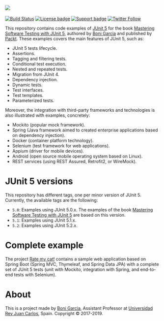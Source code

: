 # [![][Logo]][GitHub Repository]

[![Build Status](https://travis-ci.org/bonigarcia/mastering-junit5.svg?branch=master)](https://travis-ci.org/bonigarcia/mastering-junit5)
[![License badge](https://img.shields.io/badge/license-Apache2-green.svg)](http://www.apache.org/licenses/LICENSE-2.0)
[![Support badge](https://img.shields.io/badge/stackoverflow-junit5-green.svg)](http://stackoverflow.com/questions/tagged/junit5)
[![Twitter Follow](https://img.shields.io/twitter/follow/boni_gg.svg?style=social)](https://twitter.com/boni_gg)

This repository contains code examples of [JUnit 5] for the book [Mastering Software Testing with JUnit 5], authored by [Boni Garcia] and published by [Packt]. These examples covers the main features of JUnit 5, such as:

* JUnit 5 tests lifecycle.
* Assertions.
* Tagging and filtering tests.
* Conditional test execution.
* Nested and repeated tests.
* Migration from JUnit 4.
* Dependency injection.
* Dynamic tests.
* Test interfaces.
* Test templates.
* Parameterized tests.

Moreover, the integration with third-party frameworks and technologies is also illustrated with examples, concretely:

* Mockito (popular mock framework).
* Spring (Java framework aimed to created enterprise applications based on dependency injection).
* Docker (container platform technology).
* Selenium (test framework for web applications).
* Appium (driver for mobile devices).
* Android (open source mobile operating system based on Linux).
* REST services (using REST Assured, Retrofit2, or WireMock).

# JUnit 5 versions

This repository has different tags, one per minor version of JUnit 5. Currently, the available tags are the following:

* `5.0`: Examples using JUnit 5.0.x. The examples of the book [Mastering Software Testing with JUnit 5] are based on this version.
* `5.1`: Examples using JUnit 5.1.x.
* `5.2`: Examples using JUnit 5.2.x.

# Complete example

The project [Rate my cat!] contains a sample web application based on Spring Boot (Spring MVC, Thymeleaf, and Spring Data JPA)
with a complete set of JUnit 5 tests (unit with Mockito, integration with Spring, and end-to-end tests with Selenium).  

# About

This is a project made by [Boni Garcia], Assistant Professor at [Universidad Rey Juan Carlos], Spain. Copyright &copy; 2017-2019.

[JUnit 5]: http://junit.org/junit5/
[Boni Garcia]: http://bonigarcia.github.io/
[Universidad Rey Juan Carlos]: https://www.urjc.es/
[Logo]: http://bonigarcia.github.io/img/mastering_junit5_logo.png
[GitHub Repository]: https://github.com/bonigarcia/mastering-junit5
[Mastering Software Testing with JUnit 5]: https://www.amazon.com/Mastering-Software-Testing-JUnit-Comprehensive-ebook/dp/B076ZQCK5Q
[Packt]: https://www.packtpub.com/web-development/mastering-software-testing-junit-5
[Rate my cat!]: https://github.com/bonigarcia/rate-my-cat
